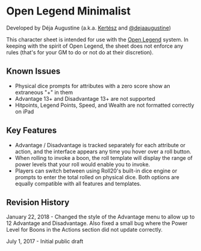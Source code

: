 # Open Legend Minimalist
Developed by Déja Augustine (a.k.a. [Kertész](https://app.roll20.net/users/1068768/kertesz) and [@dejaaugustine](https://twitter.com/dejaaugustine))

This character sheet is intended for use with the [Open Legend](http://www.openlegendrpg.com) system. In keeping with the spirit of Open Legend, the sheet does not enforce any rules (that's for your GM to do or not do at their discretion).

## Known Issues
* Physical dice prompts for attributes with a zero score show an extraneous "+" in them
* Advantage 13+ and Disadvantage 13+ are not supported
* Hitpoints, Legend Points, Speed, and Wealth are not formatted correctly on iPad

## Key Features
* Advantage / Disadvantage is tracked separately for each attribute or action, and the interface appears any time you hover over a roll button.
* When rolling to invoke a boon, the roll template will display the range of power levels that your roll would enable you to invoke.
* Players can switch between using Roll20's built-in dice engine or prompts to enter the total rolled on physical dice. Both options are equally compatible with all features and templates.

## Revision History

January 22, 2018 - Changed the style of the Advantage menu to allow up to 12 Advantage and Disadvantage. Also fixed a small bug where the Power Level for Boons in the Actions section did not update correctly.

July 1, 2017 - Initial public draft

